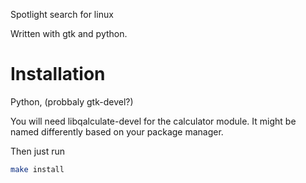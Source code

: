Spotlight search for linux

Written with gtk and python. 


# Installation
Python, (probbaly gtk-devel?)

You will need libqalculate-devel for the calculator module.
It might be named differently based on your package manager.

Then just run
```sh
make install
```

